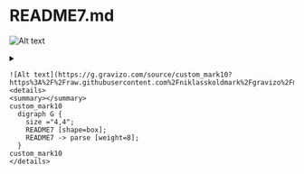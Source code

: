 README7.md
=======

![Alt text](https://g.gravizo.com/source/custom_mark10?https%3A%2F%2Fraw.githubusercontent.com%2Fniklasskoldmark%2Fgravizo%2Fmaster%2FREADME7.md)

 <details> 
 <summary></summary>
 </details>


```
![Alt text](https://g.gravizo.com/source/custom_mark10?https%3A%2F%2Fraw.githubusercontent.com%2Fniklasskoldmark%2Fgravizo%2Fmaster%2FREADME7.md)
<details> 
<summary></summary>
custom_mark10
  digraph G {
    size ="4,4";
    README7 [shape=box];
    README7 -> parse [weight=8];
  }
custom_mark10
</details>
```
